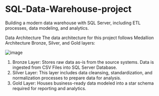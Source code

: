 # SQL-Data-Warehouse-project
Building a modern data warehouse with SQL Server, including ETL processes, data modeling, and analytics.

Data Architecture
The data architecture for this project follows Medallion Architecture Bronze, Silver, and Gold layers:

![image](https://github.com/user-attachments/assets/6bd9343a-b8ed-444e-8f7f-d31425ac6a43)

1. Bronze Layer: Stores raw data as-is from the source systems. Data is ingested from CSV Files into SQL Server Database.
2. Silver Layer: This layer includes data cleansing, standardization, and normalization processes to prepare data for analysis.
3. Gold Layer: Houses business-ready data modeled into a star schema required for reporting and analytics.
